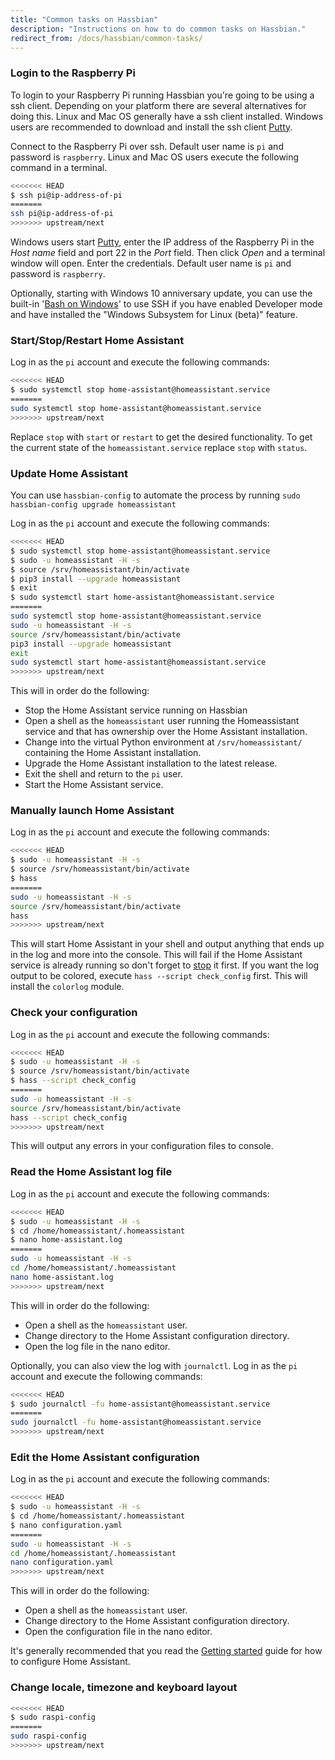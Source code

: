 ```yaml
---
title: "Common tasks on Hassbian"
description: "Instructions on how to do common tasks on Hassbian."
redirect_from: /docs/hassbian/common-tasks/
---
```


### Login to the Raspberry Pi

To login to your Raspberry Pi running Hassbian you're going to be using a ssh client. Depending on your platform there are several alternatives for doing this. Linux and Mac OS generally have a ssh client installed. Windows users are recommended to download and install the ssh client [Putty][ssh-putty].

Connect to the Raspberry Pi over ssh. Default user name is `pi` and password is `raspberry`.
Linux and Mac OS users execute the following command in a terminal.

```bash
<<<<<<< HEAD
$ ssh pi@ip-address-of-pi
=======
ssh pi@ip-address-of-pi
>>>>>>> upstream/next
```

Windows users start [Putty][ssh-putty], enter the IP address of the Raspberry Pi in the *Host name* field and port 22 in the *Port* field. Then click *Open* and a terminal window will open. Enter the credentials. Default user name is `pi` and password is `raspberry`.

Optionally, starting with Windows 10 anniversary update, you can use the built-in '[Bash on Windows][bash-windows]' to use SSH if you have enabled Developer mode and have installed the "Windows Subsystem for Linux (beta)" feature.

### Start/Stop/Restart Home Assistant

Log in as the `pi` account and execute the following commands:

```bash
<<<<<<< HEAD
$ sudo systemctl stop home-assistant@homeassistant.service
=======
sudo systemctl stop home-assistant@homeassistant.service
>>>>>>> upstream/next
```

Replace `stop` with `start` or `restart` to get the desired functionality.
To get the current state of the `homeassistant.service` replace `stop` with `status`.

### Update Home Assistant

<div class='note'>

You can use `hassbian-config` to automate the process by running `sudo hassbian-config upgrade homeassistant`

</div>

Log in as the `pi` account and execute the following commands:

```bash
<<<<<<< HEAD
$ sudo systemctl stop home-assistant@homeassistant.service
$ sudo -u homeassistant -H -s
$ source /srv/homeassistant/bin/activate
$ pip3 install --upgrade homeassistant
$ exit
$ sudo systemctl start home-assistant@homeassistant.service
=======
sudo systemctl stop home-assistant@homeassistant.service
sudo -u homeassistant -H -s
source /srv/homeassistant/bin/activate
pip3 install --upgrade homeassistant
exit
sudo systemctl start home-assistant@homeassistant.service
>>>>>>> upstream/next
```

This will in order do the following:

- Stop the Home Assistant service running on Hassbian
- Open a shell as the `homeassistant` user running the Homeassistant service and that has ownership over the Home Assistant installation.
- Change into the virtual Python environment at `/srv/homeassistant/` containing the Home Assistant installation.
- Upgrade the Home Assistant installation to the latest release.
- Exit the shell and return to the `pi` user.
- Start the Home Assistant service.

### Manually launch Home Assistant

Log in as the `pi` account and execute the following commands:

```bash
<<<<<<< HEAD
$ sudo -u homeassistant -H -s
$ source /srv/homeassistant/bin/activate
$ hass
=======
sudo -u homeassistant -H -s
source /srv/homeassistant/bin/activate
hass
>>>>>>> upstream/next
```

This will start Home Assistant in your shell and output anything that ends up in the log and more into the console. This will fail if the Home Assistant service is already running so don't forget to [stop][stop-homeassistant] it first. If you want the log output to be colored, execute `hass --script check_config` first. This will install the `colorlog` module.

### Check your configuration

Log in as the `pi` account and execute the following commands:

```bash
<<<<<<< HEAD
$ sudo -u homeassistant -H -s
$ source /srv/homeassistant/bin/activate
$ hass --script check_config
=======
sudo -u homeassistant -H -s
source /srv/homeassistant/bin/activate
hass --script check_config
>>>>>>> upstream/next
```

This will output any errors in your configuration files to console.

### Read the Home Assistant log file

Log in as the `pi` account and execute the following commands:

```bash
<<<<<<< HEAD
$ sudo -u homeassistant -H -s
$ cd /home/homeassistant/.homeassistant
$ nano home-assistant.log
=======
sudo -u homeassistant -H -s
cd /home/homeassistant/.homeassistant
nano home-assistant.log
>>>>>>> upstream/next
```

This will in order do the following:

- Open a shell as the `homeassistant` user.
- Change directory to the Home Assistant configuration directory.
- Open the log file in the nano editor.

Optionally, you can also view the log with `journalctl`.
Log in as the `pi` account and execute the following commands:

```bash
<<<<<<< HEAD
$ sudo journalctl -fu home-assistant@homeassistant.service
=======
sudo journalctl -fu home-assistant@homeassistant.service
>>>>>>> upstream/next
```

### Edit the Home Assistant configuration

Log in as the `pi` account and execute the following commands:

```bash
<<<<<<< HEAD
$ sudo -u homeassistant -H -s
$ cd /home/homeassistant/.homeassistant
$ nano configuration.yaml
=======
sudo -u homeassistant -H -s
cd /home/homeassistant/.homeassistant
nano configuration.yaml
>>>>>>> upstream/next
```

This will in order do the following:

- Open a shell as the `homeassistant` user.
- Change directory to the Home Assistant configuration directory.
- Open the configuration file in the nano editor.

It's generally recommended that you read the [Getting started][configuring-homeassistant] guide for how to configure Home Assistant.

### Change locale, timezone and keyboard layout

```bash
<<<<<<< HEAD
$ sudo raspi-config
=======
sudo raspi-config
>>>>>>> upstream/next
```

[configuring-homeassistant]: /getting-started/configuration/
[ssh-putty]: http://www.chiark.greenend.org.uk/~sgtatham/putty/download.html
[stop-homeassistant]: /docs/installation/hassbian/common-tasks/#startstoprestart-home-assistant
[bash-windows]: https://msdn.microsoft.com/en-us/commandline/wsl/about
